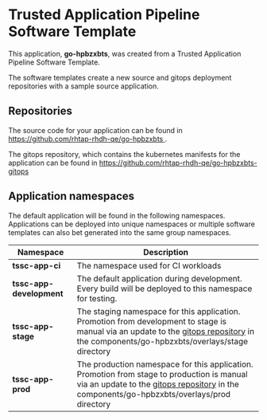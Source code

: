# Trusted Application Pipeline Software Template

This application, **go-hpbzxbts**, was created from a Trusted Application Pipeline Software Template.

The software templates create a new source and gitops deployment repositories with a sample source application. 

## Repositories

The source code for your application can be found in [https://github.com/rhtap-rhdh-qe/go-hpbzxbts ](https://github.com/rhtap-rhdh-qe/go-hpbzxbts ).
 
The gitops repository, which contains the kubernetes manifests for the application can be found in 
[https://github.com/rhtap-rhdh-qe/go-hpbzxbts-gitops ](https://github.com/rhtap-rhdh-qe/go-hpbzxbts-gitops ) 

## Application namespaces 

The default application will be found in the following namespaces. Applications can be deployed into unique namespaces or multiple software templates can also bet generated into the same group namespaces.  

|  Namespace   |  Description   |  
| -------- | -------- |
| **tssc-app-ci** | The namespace used for CI workloads |
| **tssc-app-development** | The default application during development. Every build will be deployed to this namespace for testing. |
| **tssc-app-stage** | The staging namespace for this application. Promotion from development to stage is manual via an update to the [gitops repository](https://github.com/rhtap-rhdh-qe/go-hpbzxbts-gitops ) in the components/go-hpbzxbts/overlays/stage directory |
| **tssc-app-prod** | The production namespace for this application. Promotion from stage to production is manual via an update to the [gitops repository](https://github.com/rhtap-rhdh-qe/go-hpbzxbts-gitops ) in the components/go-hpbzxbts/overlays/prod directory |